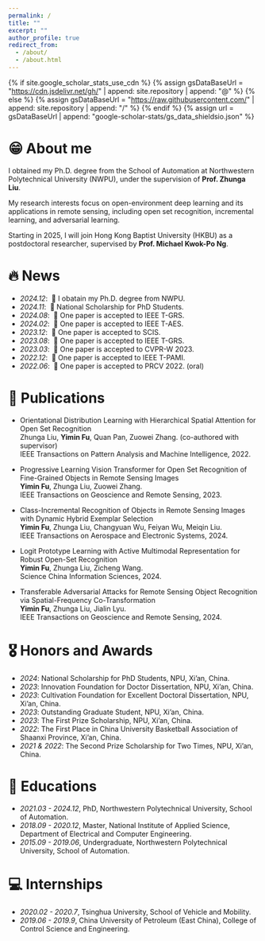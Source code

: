 ```yaml
---
permalink: /
title: ""
excerpt: ""
author_profile: true
redirect_from: 
  - /about/
  - /about.html
---
```


{% if site.google_scholar_stats_use_cdn %}
{% assign gsDataBaseUrl = "https://cdn.jsdelivr.net/gh/" | append: site.repository | append: "@" %}
{% else %}
{% assign gsDataBaseUrl = "https://raw.githubusercontent.com/" | append: site.repository | append: "/" %}
{% endif %}
{% assign url = gsDataBaseUrl | append: "google-scholar-stats/gs_data_shieldsio.json" %}

<span class='anchor' id='about-me'></span>
# 😁 About me
I obtained my Ph.D. degree from the School of Automation at Northwestern Polytechnical University (NWPU), under the supervision of **Prof. Zhunga Liu**.

My research interests focus on open-environment deep learning and its applications in remote sensing, including open set recognition, incremental learning, and adversarial learning.

Starting in 2025, I will join Hong Kong Baptist University (HKBU) as a postdoctoral researcher, supervised by **Prof. Michael Kwok-Po Ng**.

# 🔥 News
- *2024.12*: &nbsp;🎉 I obatain my Ph.D. degree from NWPU.
- *2024.11*: &nbsp;🎉 National Scholarship for PhD Students.
- *2024.08*: &nbsp;🎉 One paper is accepted to IEEE T-GRS.
- *2024.02*: &nbsp;🎉 One paper is accepted to IEEE T-AES.
- *2023.12*: &nbsp;🎉 One paper is accepted to SCIS.
- *2023.08*: &nbsp;🎉 One paper is accepted to IEEE T-GRS.
- *2023.03*: &nbsp;🎉 One paper is accepted to CVPR-W 2023.
- *2022.12*: &nbsp;🎉 One paper is accepted to IEEE T-PAMI.
- *2022.06*: &nbsp;🎉 One paper is accepted to PRCV 2022. (oral)

# 📝 Publications 

- Orientational Distribution Learning with Hierarchical Spatial Attention for Open Set Recognition
<br>Zhunga Liu, **Yimin Fu**, Quan Pan, Zuowei Zhang. (co-authored with supervisor)
<br>IEEE Transactions on Pattern Analysis and Machine Intelligence, 2022.

- Progressive Learning Vision Transformer for Open Set Recognition of Fine-Grained Objects in Remote Sensing Images
<br>**Yimin Fu**, Zhunga Liu, Zuowei Zhang.
<br>IEEE Transactions on Geoscience and Remote Sensing, 2023.

- Class-Incremental Recognition of Objects in Remote Sensing Images with Dynamic Hybrid Exemplar Selection
<br>**Yimin Fu**, Zhunga Liu, Changyuan Wu, Feiyan Wu, Meiqin Liu.
<br>IEEE Transactions on Aerospace and Electronic Systems, 2024.

- Logit Prototype Learning with Active Multimodal Representation for Robust Open-Set Recognition
<br>**Yimin Fu**, Zhunga Liu, Zicheng Wang.
<br>Science China Information Sciences, 2024.

- Transferable Adversarial Attacks for Remote Sensing Object Recognition via Spatial-Frequency Co-Transformation
<br>**Yimin Fu**, Zhunga Liu, Jialin Lyu.
<br>IEEE Transactions on Geoscience and Remote Sensing, 2024.

# 🎖 Honors and Awards
- *2024*: National Scholarship for PhD Students, NPU, Xi’an, China.
- *2023*: Innovation Foundation for Doctor Dissertation, NPU, Xi’an, China.
- *2023*: Cultivation Foundation for Excellent Doctoral Dissertation, NPU, Xi’an, China.
- *2023*: Outstanding Graduate Student, NPU, Xi’an, China.
- *2023*: The First Prize Scholarship, NPU, Xi’an, China.
- *2022*: The First Place in China University Basketball Association of Shaanxi Province, Xi’an, China.
- *2021 & 2022*: The Second Prize Scholarship for Two Times, NPU, Xi’an, China.

# 📖 Educations
- *2021.03 - 2024.12*, PhD, Northwestern Polytechnical University, School of Automation.
- *2018.09 - 2020.12*, Master, National Institute of Applied Science, Department of Electrical and Computer Engineering.
- *2015.09 - 2019.06*, Undergraduate, Northwestern Polytechnical University, School of Automation.

# 💻 Internships
- *2020.02 - 2020.7*, Tsinghua University, School of Vehicle and Mobility.
- *2019.06 - 2019.9*, China University of Petroleum (East China), College of Control Science and Engineering.
